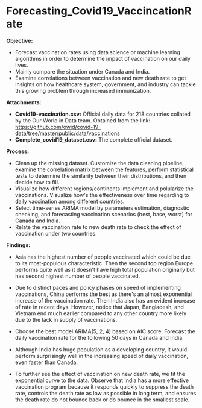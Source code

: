 # Forecasting_Covid19_VaccincationRate
**Objective:**
- Forecast vaccination rates using data science or machine learning algorithms in order to determine the impact of vaccination on our daily lives.
- Mainly compare the situation under Canada and India.
- Examine correlations between vaccination and new death rate to get insights on how healthcare system, government, and industry can tackle this growing problem through increased immunization.

**Attachments:**
- **Covid19-vaccination.csv:** Official daily data for 218 countries collated by the Our World in Data team. Obtained from the link: https://github.com/owid/covid-19-data/tree/master/public/data/vaccinations
- **Complete_covid19_dataset.csv:** The complete official dataset.

**Process:**
- Clean up the missing dataset. Customize the data cleaning pipeline, examine the correlation matrix between the features, perform statistical tests to determine the similarity between their distributions, and then decide how to fill.
- Visualize how different regions/continents implement and polularize the vaccinations. Visualize how's the effectiveness over time regarding to daily vaccination among different countries.
- Select time-series ARIMA model by parameters estimation, diagnostic checking, and forecasting vaccination scenarios (best, base, worst) for Canada and India.
- Relate the vaccination rate to new death rate to check the effect of vaccination under two countries.

**Findings:**
- Asia has the highest number of people vaccinated which could be due to its most-populous characteristic. Then the second top region Europe performs quite well as it doesn't have high total population originally but has second highest number of people vaccinated.

- Due to distinct paces and policy phases on speed of implementing vaccinations, China performs the best as there's an almost exponential increase of the vaccination rate. Then India also has an evident increase of rate in recent days. However, notice that Japan, Bangladesh, and Vietnam end much eariler compared to any other country more likely due to the lack in supply of vaccinations.

- Choose the best model ARIMA(5, 2, 4) based on AIC score. Forecast the daily vaccination rate for the following 50 days in Canada and India.

- Although India has huge population as a developing country, it would perform surprisingly well in the increasing speed of daily vaccination, even faster than Canada.

-  To further see the effect of vaccination on new death rate, we fit the exponential curve to the data. Observe that India has a more effective vaccination program because it responds quickly to suppress the death rate, controls the death rate as low as possible in long term, and ensures the death rate do not bounce back or do bounce in the smallest scale.



